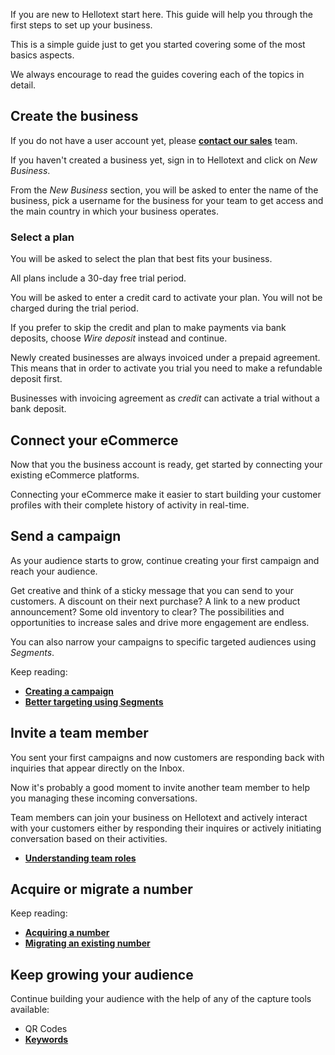 If you are new to Hellotext start here. This guide will help you through the first steps to set up your business. 

This is a simple guide just to get you started covering some of the most basics aspects. 

We always encourage to read the guides covering each of the topics in detail. 

## Create the business

If you do not have a user account yet, please **[contact our sales](https://www.hellotext.com/demo)** team.

If you haven't created a business yet, sign in to Hellotext and click on *New Business*.

From the *New Business* section, you will be asked to enter the name of the business, pick a username for the business for your team to get access and the main country in which your business operates.

### Select a plan

You will be asked to select the plan that best fits your business. 

All plans include a 30-day free trial period.

You will be asked to enter a credit card to activate your plan. You will not be charged during the trial period. 

If you prefer to skip the credit and plan to make payments via bank deposits, choose *Wire deposit* instead and continue.

Newly created businesses are always invoiced under a prepaid agreement. This means that in order to activate you trial you need to make a refundable deposit first.

Businesses with invoicing agreement as *credit* can activate a trial without a bank deposit.

## Connect your eCommerce

Now that you the business account is ready, get started by connecting your existing eCommerce platforms.

Connecting your eCommerce make it easier to start building your customer profiles with their complete history of activity in real-time.

## Send a campaign

As your audience starts to grow, continue creating your first campaign and reach your audience.

Get creative and think of a sticky message that you can send to your customers. A discount on their next purchase? A link to a new product announcement? Some old inventory to clear? The possibilities and opportunities to increase sales and drive more engagement are endless.

You can also narrow your campaigns to specific targeted audiences using *Segments*.

Keep reading:

* **[Creating a campaign](/creating-a-campaign)** 
* **[Better targeting using Segments](/segments)** 

## Invite a team member

You sent your first campaigns and now customers are responding back with inquiries that appear directly on the Inbox. 

Now it's probably a good moment to invite another team member to help you managing these incoming conversations.

Team members can join your business on Hellotext and actively interact with your customers either by responding their inquires or actively initiating conversation based on their activities. 

* **[Understanding team roles](/understanding-team-roles)**

## Acquire or migrate a number

Keep reading:

* **[Acquiring a number](/acquiring-a-number)**
* **[Migrating an existing number](/migrating-an-existing-number)**

## Keep growing your audience

Continue building your audience with the help of any of the capture tools available:

* QR Codes
* **[Keywords](/acquiring-a-keyword)**